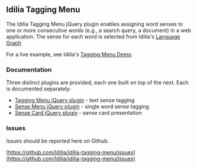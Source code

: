 ## Idilia Tagging Menu

The Idilia Tagging Menu jQuery plugin enables assigning word senses to one or more consecutive words (e.g., a search query, a document) in a web application. The sense for each word is selected from Idilia's [Language Graph](http://www.idilia.com/demos/language-graph-browser/)

For a live example, see Idilia's [Tagging Menu Demo](http://api.idilia.com/TaggingMenuDemo).

### Documentation

Three distinct plugins are provided, each one built on top of the next. Each is documented separately:

* [Tagging Menu jQuery plugin](doc/tagging_menu.plugin.md) - text sense tagging
* [Sense Menu jQuery plugin](doc/sense_menu.plugin.md) - single word sense tagging
* [Sense Card jQuery plugin](doc/sense_card.plugin.md) - sense card presentation

### Issues

Issues should be reported here on Github.

[https://github.com/Idilia/idilia-tagging-menu/issues](https://github.com/Idilia/idilia-tagging-menu/issues)
